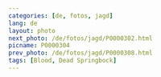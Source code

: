 ```yaml
---
categories: [de, fotos, jagd]
lang: de
layout: photo
next_photo: /de/fotos/jagd/P0000302.html
picname: P0000304
prev_photo: /de/fotos/jagd/P0000308.html
tags: [Blood, Dead Springbock]
---
```

